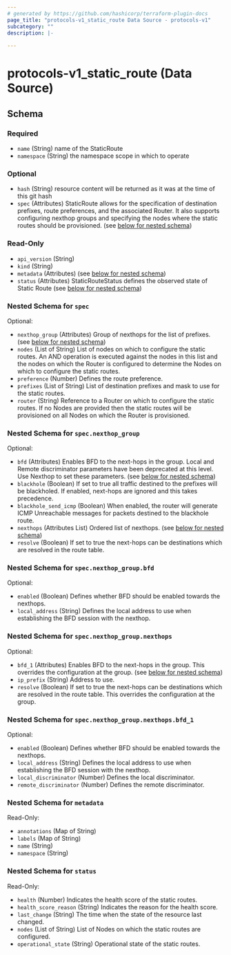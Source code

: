 ```yaml
---
# generated by https://github.com/hashicorp/terraform-plugin-docs
page_title: "protocols-v1_static_route Data Source - protocols-v1"
subcategory: ""
description: |-
  
---
```


# protocols-v1_static_route (Data Source)





<!-- schema generated by tfplugindocs -->
## Schema

### Required

- `name` (String) name of the StaticRoute
- `namespace` (String) the namespace scope in which to operate

### Optional

- `hash` (String) resource content will be returned as it was at the time of this git hash
- `spec` (Attributes) StaticRoute allows for the specification of destination prefixes, route preferences, and the associated Router. It also supports configuring nexthop groups and specifying the nodes where the static routes should be provisioned. (see [below for nested schema](#nestedatt--spec))

### Read-Only

- `api_version` (String)
- `kind` (String)
- `metadata` (Attributes) (see [below for nested schema](#nestedatt--metadata))
- `status` (Attributes) StaticRouteStatus defines the observed state of Static Route (see [below for nested schema](#nestedatt--status))

<a id="nestedatt--spec"></a>
### Nested Schema for `spec`

Optional:

- `nexthop_group` (Attributes) Group of nexthops for the list of prefixes. (see [below for nested schema](#nestedatt--spec--nexthop_group))
- `nodes` (List of String) List of nodes on which to configure the static routes. An AND operation is executed against the nodes in this list and the nodes on which the Router is configured to determine the Nodes on which to configure the static routes.
- `preference` (Number) Defines the route preference.
- `prefixes` (List of String) List of destination prefixes and mask to use for the static routes.
- `router` (String) Reference to a Router on which to configure the static routes.  If no Nodes are provided then the static routes will be provisioned on all Nodes on which the Router is provisioned.

<a id="nestedatt--spec--nexthop_group"></a>
### Nested Schema for `spec.nexthop_group`

Optional:

- `bfd` (Attributes) Enables BFD to the next-hops in the group. Local and Remote discriminator parameters have been deprecated at this level. Use Nexthop to set these parameters. (see [below for nested schema](#nestedatt--spec--nexthop_group--bfd))
- `blackhole` (Boolean) If set to true all traffic destined to the prefixes will be blackholed.  If enabled, next-hops are ignored and this takes precedence.
- `blackhole_send_icmp` (Boolean) When enabled, the router will generate ICMP Unreachable messages for packets destined to the blackhole route.
- `nexthops` (Attributes List) Ordered list of nexthops. (see [below for nested schema](#nestedatt--spec--nexthop_group--nexthops))
- `resolve` (Boolean) If set to true the next-hops can be destinations which are resolved in the route table.

<a id="nestedatt--spec--nexthop_group--bfd"></a>
### Nested Schema for `spec.nexthop_group.bfd`

Optional:

- `enabled` (Boolean) Defines whether BFD should be enabled towards the nexthops.
- `local_address` (String) Defines the local address to use when establishing the BFD session with the nexthop.


<a id="nestedatt--spec--nexthop_group--nexthops"></a>
### Nested Schema for `spec.nexthop_group.nexthops`

Optional:

- `bfd_1` (Attributes) Enables BFD to the next-hops in the group. This overrides the configuration at the group. (see [below for nested schema](#nestedatt--spec--nexthop_group--nexthops--bfd_1))
- `ip_prefix` (String) Address to use.
- `resolve` (Boolean) If set to true the next-hops can be destinations which are resolved in the route table. This overrides the configuration at the group.

<a id="nestedatt--spec--nexthop_group--nexthops--bfd_1"></a>
### Nested Schema for `spec.nexthop_group.nexthops.bfd_1`

Optional:

- `enabled` (Boolean) Defines whether BFD should be enabled towards the nexthops.
- `local_address` (String) Defines the local address to use when establishing the BFD session with the nexthop.
- `local_discriminator` (Number) Defines the local discriminator.
- `remote_discriminator` (Number) Defines the remote discriminator.





<a id="nestedatt--metadata"></a>
### Nested Schema for `metadata`

Read-Only:

- `annotations` (Map of String)
- `labels` (Map of String)
- `name` (String)
- `namespace` (String)


<a id="nestedatt--status"></a>
### Nested Schema for `status`

Read-Only:

- `health` (Number) Indicates the health score of the static routes.
- `health_score_reason` (String) Indicates the reason for the health score.
- `last_change` (String) The time when the state of the resource last changed.
- `nodes` (List of String) List of Nodes on which the static routes are configured.
- `operational_state` (String) Operational state of the static routes.
